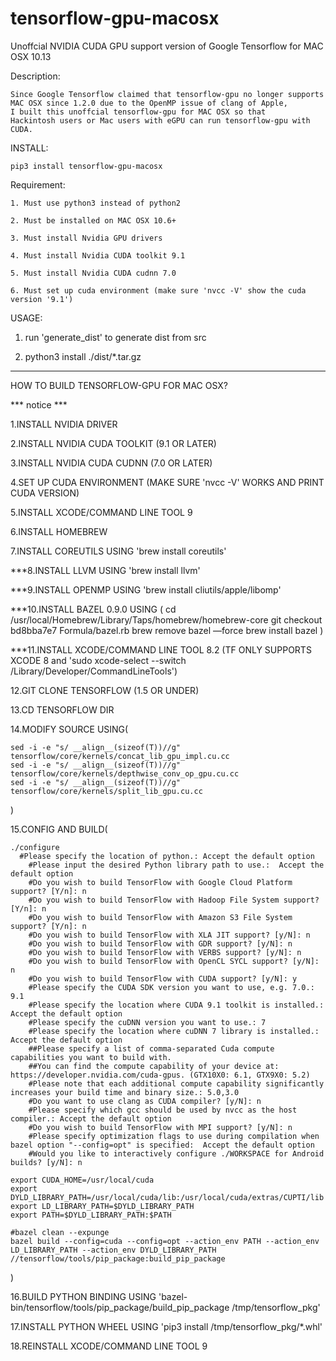 # tensorflow-gpu-macosx

Unoffcial NVIDIA CUDA GPU support version of Google Tensorflow for MAC OSX 10.13

Description:

    Since Google Tensorflow claimed that tensorflow-gpu no longer supports 
    MAC OSX since 1.2.0 due to the OpenMP issue of clang of Apple,
    I built this unoffcial tensorflow-gpu for MAC OSX so that
    Hackintosh users or Mac users with eGPU can run tensorflow-gpu with CUDA.

INSTALL:

    pip3 install tensorflow-gpu-macosx

Requirement:

    1. Must use python3 instead of python2

    2. Must be installed on MAC OSX 10.6+

    3. Must install Nvidia GPU drivers

    4. Must install Nvidia CUDA toolkit 9.1

    5. Must install Nvidia CUDA cudnn 7.0

    6. Must set up cuda environment (make sure 'nvcc -V' show the cuda version '9.1')


USAGE:

1. run 'generate_dist' to generate dist from src

2. python3 install ./dist/*.tar.gz



************************************************************************************************************************

HOW TO BUILD TENSORFLOW-GPU FOR MAC OSX?

*** notice ***

1.INSTALL NVIDIA DRIVER

2.INSTALL NVIDIA CUDA TOOLKIT (9.1 OR LATER)

3.INSTALL NVIDIA CUDA CUDNN (7.0 OR LATER)

4.SET UP CUDA ENVIRONMENT (MAKE SURE 'nvcc -V' WORKS AND PRINT CUDA VERSION)

5.INSTALL XCODE/COMMAND LINE TOOL 9

6.INSTALL HOMEBREW

7.INSTALL COREUTILS USING 'brew install coreutils'

***8.INSTALL LLVM USING 'brew install llvm'

***9.INSTALL OPENMP USING 'brew install cliutils/apple/libomp'

***10.INSTALL BAZEL 0.9.0 USING (
    cd /usr/local/Homebrew/Library/Taps/homebrew/homebrew-core
    git checkout bd8bba7e7 Formula/bazel.rb
    brew remove bazel —force
    brew install bazel
)

***11.INSTALL XCODE/COMMAND LINE TOOL 8.2 (TF ONLY SUPPORTS XCODE 8 and 'sudo xcode-select --switch /Library/Developer/CommandLineTools')

12.GIT CLONE TENSORFLOW (1.5 OR UNDER)

13.CD TENSORFLOW DIR

14.MODIFY SOURCE USING(

    sed -i -e "s/ __align__(sizeof(T))//g" tensorflow/core/kernels/concat_lib_gpu_impl.cu.cc
    sed -i -e "s/ __align__(sizeof(T))//g" tensorflow/core/kernels/depthwise_conv_op_gpu.cu.cc
    sed -i -e "s/ __align__(sizeof(T))//g" tensorflow/core/kernels/split_lib_gpu.cu.cc

)

15.CONFIG AND BUILD(

    ./configure
      #Please specify the location of python.: Accept the default option
        #Please input the desired Python library path to use.:  Accept the default option
        #Do you wish to build TensorFlow with Google Cloud Platform support? [Y/n]: n
        #Do you wish to build TensorFlow with Hadoop File System support? [Y/n]: n
        #Do you wish to build TensorFlow with Amazon S3 File System support? [Y/n]: n
        #Do you wish to build TensorFlow with XLA JIT support? [y/N]: n
        #Do you wish to build TensorFlow with GDR support? [y/N]: n
        #Do you wish to build TensorFlow with VERBS support? [y/N]: n
        #Do you wish to build TensorFlow with OpenCL SYCL support? [y/N]: n
        #Do you wish to build TensorFlow with CUDA support? [y/N]: y
        #Please specify the CUDA SDK version you want to use, e.g. 7.0.: 9.1
        #Please specify the location where CUDA 9.1 toolkit is installed.: Accept the default option
        #Please specify the cuDNN version you want to use.: 7
        #Please specify the location where cuDNN 7 library is installed.: Accept the default option
        ##Please specify a list of comma-separated Cuda compute capabilities you want to build with.
        ##You can find the compute capability of your device at: https://developer.nvidia.com/cuda-gpus. (GTX10X0: 6.1, GTX9X0: 5.2)
        #Please note that each additional compute capability significantly increases your build time and binary size.: 5.0,3.0
        #Do you want to use clang as CUDA compiler? [y/N]: n
        #Please specify which gcc should be used by nvcc as the host compiler.: Accept the default option
        #Do you wish to build TensorFlow with MPI support? [y/N]: n
        #Please specify optimization flags to use during compilation when bazel option "--config=opt" is specified:  Accept the default option
        #Would you like to interactively configure ./WORKSPACE for Android builds? [y/N]: n

    export CUDA_HOME=/usr/local/cuda
    export DYLD_LIBRARY_PATH=/usr/local/cuda/lib:/usr/local/cuda/extras/CUPTI/lib
    export LD_LIBRARY_PATH=$DYLD_LIBRARY_PATH
    export PATH=$DYLD_LIBRARY_PATH:$PATH

    #bazel clean --expunge
    bazel build --config=cuda --config=opt --action_env PATH --action_env LD_LIBRARY_PATH --action_env DYLD_LIBRARY_PATH //tensorflow/tools/pip_package:build_pip_package

)

16.BUILD PYTHON BINDING USING 'bazel-bin/tensorflow/tools/pip_package/build_pip_package /tmp/tensorflow_pkg'

17.INSTALL PYTHON WHEEL USING 'pip3 install /tmp/tensorflow_pkg/*.whl'

18.REINSTALL XCODE/COMMAND LINE TOOL 9